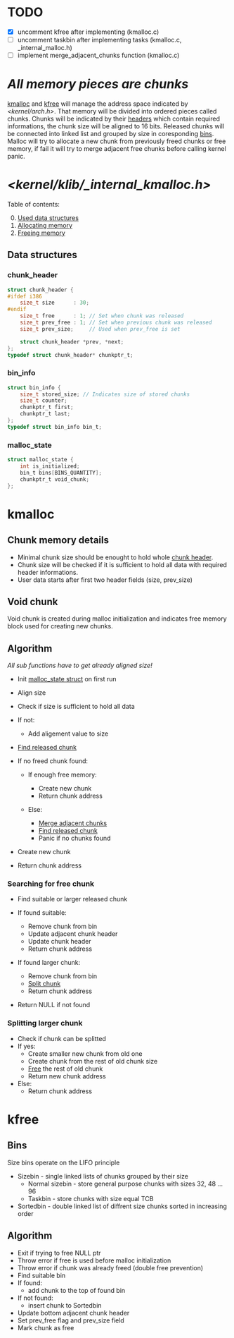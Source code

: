 # TODO 
- [x] uncomment kfree after implementing (kmalloc.c)
- [ ] uncomment taskbin after implementing tasks (kmalloc.c, \_internal_malloc.h)
- [ ] implement merge_adjacent_chunks function (kmalloc.c)

#  ***All memory pieces are chunks***
[kmalloc](#malloc) and [kfree](#free) will manage the address space indicated by _<kernel/arch.h>_. That memory will be divided into ordered pieces called chunks. Chunks will be indicated by their [headers](#chunk_header) which contain required informations, the chunk size will be aligned to 16 bits. Released chunks will be connected into linked list and grouped by size in coresponding [bins](#bins). Malloc will try to allocate a new chunk from previously freed chunks or free memory, if fail it will try to merge adjacent free chunks before calling kernel panic.

# _<kernel/klib/\_internal\_kmalloc.h>_
Table of contents:   

0. [Used data structures](#data-structures)   
1. [Allocating memory](#kmalloc)   
2. [Freeing memory](#free)   

## Data structures
### chunk_header
```c
struct chunk_header {
#ifdef i386
	size_t size 	 : 30;
#endif
	size_t free	     : 1; // Set when chunk was released
	size_t prev_free : 1; // Set when previous chunk was released
	size_t prev_size;     // Used when prev_free is set

	struct chunk_header *prev, *next;
};
typedef struct chunk_header* chunkptr_t;
```

### bin_info
```c
struct bin_info {
	size_t stored_size; // Indicates size of stored chunks
	size_t counter;
	chunkptr_t first;
	chunkptr_t last;
};
typedef struct bin_info bin_t;
```

### malloc_state
```c
struct malloc_state {
	int is_initialized;
	bin_t bins[BINS_QUANTITY];
	chunkptr_t void_chunk;
};
```

# kmalloc
## Chunk memory details
   - Minimal chunk size should be enought to hold whole [chunk header](#chunk_header).
   - Chunk size will be checked if it is sufficient to hold all data with required header informations.
   - User data starts after first two header fields (size, prev_size)
   
## Void chunk
Void chunk is created during malloc initialization and indicates free memory block used for creating new chunks.
   
## Algorithm
_All sub functions have to get already aligned size!_   

- Init [malloc_state struct](#malloc_state) on first run  
- Align size  
- Check if size is sufficient to hold all data  
- If not:  
    - Add aligement value to size  
 
- [Find released chunk](#searching-for-free-chunk)  
- If no freed chunk found:  
    - If enough free memory:  
        - Create new chunk  
        - Return chunk address  
    
    - Else:  
        - [Merge adjacent chunks](#merging-adjacent-chunks)  
        - [Find released chunk](#searching-for-free-chunk)  
        - Panic if no chunks found
       
- Create new chunk  
- Return chunk address  
          
### Searching for free chunk

- Find suitable or larger released chunk
- If found suitable:
    - Remove chunk from bin
    - Update adjacent chunk header
    - Update chunk header
    - Return chunk address
        
- If found larger chunk:
    - Remove chunk from bin
    - [Split chunk](#splitting-larger-chunk)
    - Return chunk address
- Return NULL if not found

### Splitting larger chunk
- Check if chunk can be splitted
- If yes:
    - Create smaller new chunk from old one
    - Create chunk from the rest of old chunk size
    - [Free](#free) the rest of old chunk
    - Return new chunk address
- Else:
    - Return chunk address

# kfree
## Bins
Size bins operate on the LIFO principle
   - Sizebin - single linked lists of chunks grouped by their size
       - Normal sizebin - store general purpose chunks with sizes 32, 48 … 96
       - Taskbin - store chunks with size equal TCB
   - Sortedbin - double linked list of diffrent size chunks sorted in increasing order

## Algorithm
- Exit if trying to free NULL ptr
- Throw error if free is used before malloc initialization
- Throw error if chunk was already freed (double free prevention)
- Find suitable bin  
- If found:
    - add chunk to the top of found bin
- If not found: 
    - insert chunk to Sortedbin
- Update bottom adjacent chunk header
- Set prev_free flag and prev_size field
- Mark chunk as free
